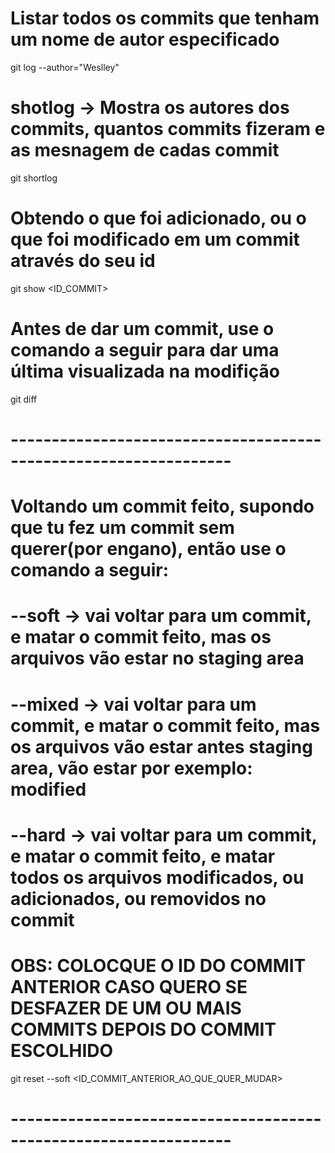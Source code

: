 # Listar todos os commits que tenham um nome de autor especificado
git log --author="Weslley"

# shotlog -> Mostra os autores dos commits, quantos commits fizeram e as mesnagem de cadas commit
git shortlog

# Obtendo o que foi adicionado, ou o que foi modificado em um commit através do seu id
git show <ID_COMMIT>

# Antes de dar um commit, use o comando a seguir para dar uma última visualizada na modifição

git diff

# -----------------------------------------------------------------
# Voltando um commit feito, supondo que tu fez um commit sem querer(por engano), então use o comando a seguir:

# --soft  ->  vai voltar para um commit, e matar o commit feito, mas os arquivos vão estar no staging area

# --mixed ->  vai voltar para um commit, e matar o commit feito, mas os arquivos vão estar antes staging area, vão estar por exemplo: modified

# --hard  ->  vai voltar para um commit, e matar o commit feito, e matar todos os arquivos modificados, ou adicionados, ou removidos no commit

# OBS: COLOCQUE O ID DO COMMIT ANTERIOR CASO QUERO SE DESFAZER DE UM OU MAIS COMMITS DEPOIS DO COMMIT ESCOLHIDO

git reset --soft <ID_COMMIT_ANTERIOR_AO_QUE_QUER_MUDAR>

# -----------------------------------------------------------------